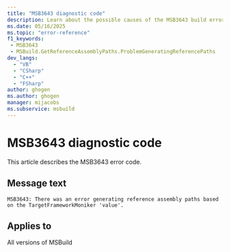 ```yaml
---
title: "MSB3643 diagnostic code"
description: Learn about the possible causes of the MSB3643 build error, and get troubleshooting tips.
ms.date: 05/16/2025
ms.topic: "error-reference"
f1_keywords:
 - MSB3643
 - MSBuild.GetReferenceAssemblyPaths.ProblemGeneratingReferencePaths
dev_langs:
  - "VB"
  - "CSharp"
  - "C++"
  - "FSharp"
author: ghogen
ms.author: ghogen
manager: mijacobs
ms.subservice: msbuild
---
```


# MSB3643 diagnostic code

<!-- :::ErrorDefinitionDescription::: -->
<!-- :::editable-content name="introDescription"::: -->
This article describes the MSB3643 error code.
<!-- :::editable-content-end::: -->

## Message text

<!-- :::editable-content name="messageText"::: -->
`MSB3643: There was an error generating reference assembly paths based on the TargetFrameworkMoniker 'value'.`
<!-- :::editable-content-end::: -->
<!-- MSB3643: There was an error generating reference assembly paths based on the TargetFrameworkMoniker "{0}". {1} -->

<!-- :::editable-content name="postOutputDescription"::: -->
<!--
{StrBegin="MSB3643: "}
-->
<!-- :::editable-content-end::: -->
<!-- :::ErrorDefinitionDescription-end::: -->

## Applies to

All versions of MSBuild
